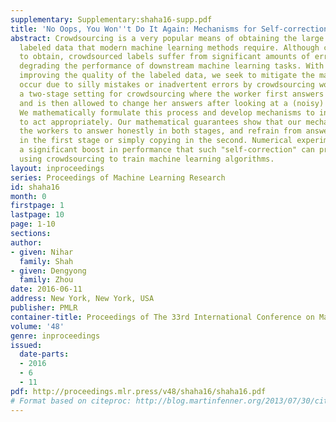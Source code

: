 ```yaml
---
supplementary: Supplementary:shaha16-supp.pdf
title: 'No Oops, You Won''t Do It Again: Mechanisms for Self-correction in Crowdsourcing'
abstract: Crowdsourcing is a very popular means of obtaining the large amounts of
  labeled data that modern machine learning methods require. Although cheap and fast
  to obtain, crowdsourced labels suffer from significant amounts of error, thereby
  degrading the performance of downstream machine learning tasks. With the goal of
  improving the quality of the labeled data, we seek to mitigate the many errors that
  occur due to silly mistakes or inadvertent errors by crowdsourcing workers. We propose
  a two-stage setting for crowdsourcing where the worker first answers the questions,
  and is then allowed to change her answers after looking at a (noisy) reference answer.
  We mathematically formulate this process and develop mechanisms to incentivize workers
  to act appropriately. Our mathematical guarantees show that our mechanism incentivizes
  the workers to answer honestly in both stages, and refrain from answering randomly
  in the first stage or simply copying in the second. Numerical experiments reveal
  a significant boost in performance that such "self-correction" can provide when
  using crowdsourcing to train machine learning algorithms.
layout: inproceedings
series: Proceedings of Machine Learning Research
id: shaha16
month: 0
firstpage: 1
lastpage: 10
page: 1-10
sections: 
author:
- given: Nihar
  family: Shah
- given: Dengyong
  family: Zhou
date: 2016-06-11
address: New York, New York, USA
publisher: PMLR
container-title: Proceedings of The 33rd International Conference on Machine Learning
volume: '48'
genre: inproceedings
issued:
  date-parts:
  - 2016
  - 6
  - 11
pdf: http://proceedings.mlr.press/v48/shaha16/shaha16.pdf
# Format based on citeproc: http://blog.martinfenner.org/2013/07/30/citeproc-yaml-for-bibliographies/
---
```

